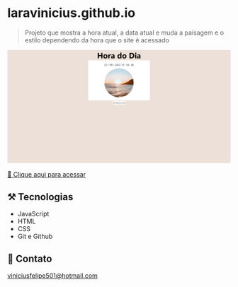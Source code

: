 # laravinicius.github.io

> Projeto que mostra a hora atual, a data atual e muda a paisagem e o estilo dependendo da hora que o site é acessado

![preview](./.github/laravinicius.github.io_projeto_hora_do_dia_.png)

[🔗 Clique aqui para acessar](https://laravinicius.github.io/projeto_hora_do_dia)

## ⚒️ Tecnologias

- JavaScript
- HTML
- CSS
- Git e Github

## 📇 Contato

viniciusfelipe501@hotmail.com